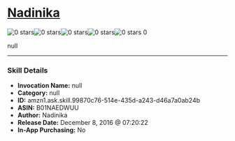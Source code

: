 # [Nadinika](http://alexa.amazon.com/#skills/amzn1.ask.skill.99870c76-514e-435d-a243-d46a7a0ab24b)
![0 stars](../../images/ic_star_border_black_18dp_1x.png)![0 stars](../../images/ic_star_border_black_18dp_1x.png)![0 stars](../../images/ic_star_border_black_18dp_1x.png)![0 stars](../../images/ic_star_border_black_18dp_1x.png)![0 stars](../../images/ic_star_border_black_18dp_1x.png) 0

null

***

### Skill Details

* **Invocation Name:** null
* **Category:** null
* **ID:** amzn1.ask.skill.99870c76-514e-435d-a243-d46a7a0ab24b
* **ASIN:** B01NAEDWUU
* **Author:** Nadinika
* **Release Date:** December 8, 2016 @ 07:20:22
* **In-App Purchasing:** No

